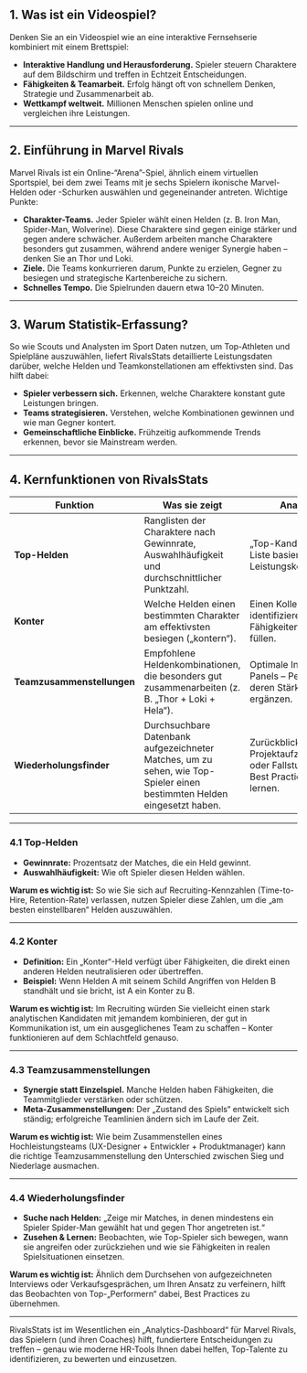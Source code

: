 ## 1. Was ist ein Videospiel?  
Denken Sie an ein Videospiel wie an eine interaktive Fernsehserie kombiniert mit einem Brettspiel:  
- **Interaktive Handlung und Herausforderung.** Spieler steuern Charaktere auf dem Bildschirm und treffen in Echtzeit Entscheidungen.  
- **Fähigkeiten & Teamarbeit.** Erfolg hängt oft von schnellem Denken, Strategie und Zusammenarbeit ab.  
- **Wettkampf weltweit.** Millionen Menschen spielen online und vergleichen ihre Leistungen.

---

## 2. Einführung in Marvel Rivals  
Marvel Rivals ist ein Online-“Arena”-Spiel, ähnlich einem virtuellen Sportspiel, bei dem zwei Teams mit je sechs Spielern ikonische Marvel-Helden oder -Schurken auswählen und gegeneinander antreten. Wichtige Punkte:  
- **Charakter-Teams.** Jeder Spieler wählt einen Helden (z. B. Iron Man, Spider-Man, Wolverine). Diese Charaktere sind gegen einige stärker und gegen andere schwächer. Außerdem arbeiten manche Charaktere besonders gut zusammen, während andere weniger Synergie haben – denken Sie an Thor und Loki.  
- **Ziele.** Die Teams konkurrieren darum, Punkte zu erzielen, Gegner zu besiegen und strategische Kartenbereiche zu sichern.  
- **Schnelles Tempo.** Die Spielrunden dauern etwa 10–20 Minuten.

---

## 3. Warum Statistik-Erfassung?  
So wie Scouts und Analysten im Sport Daten nutzen, um Top-Athleten und Spielpläne auszuwählen, liefert RivalsStats detaillierte Leistungsdaten darüber, welche Helden und Teamkonstellationen am effektivsten sind. Das hilft dabei:  
- **Spieler verbessern sich.** Erkennen, welche Charaktere konstant gute Leistungen bringen.  
- **Teams strategisieren.** Verstehen, welche Kombinationen gewinnen und wie man Gegner kontert.  
- **Gemeinschaftliche Einblicke.** Frühzeitig aufkommende Trends erkennen, bevor sie Mainstream werden.

---

## 4. Kernfunktionen von RivalsStats

| Funktion               | Was sie zeigt                                                                                                  | Analogie                                                             |
|------------------------|----------------------------------------------------------------------------------------------------------------|----------------------------------------------------------------------|
| **Top-Helden**         | Ranglisten der Charaktere nach Gewinnrate, Auswahlhäufigkeit und durchschnittlicher Punktzahl.                | „Top-Kandidaten“-Liste basierend auf Leistungskennzahlen.           |
| **Konter**             | Welche Helden einen bestimmten Charakter am effektivsten besiegen („kontern“).                               | Einen Kollegen identifizieren, dessen Fähigkeiten eine Lücke füllen. |
| **Teamzusammenstellungen** | Empfohlene Heldenkombinationen, die besonders gut zusammenarbeiten (z. B. „Thor + Loki + Hela“).       | Optimale Interview-Panels – Personen, deren Stärken sich ergänzen.   |
| **Wiederholungsfinder**| Durchsuchbare Datenbank aufgezeichneter Matches, um zu sehen, wie Top-Spieler einen bestimmten Helden eingesetzt haben. | Zurückblick auf Projektaufzeichnungen oder Fallstudien, um Best Practices zu lernen. |

---

### 4.1 Top-Helden  
- **Gewinnrate:** Prozentsatz der Matches, die ein Held gewinnt.  
- **Auswahlhäufigkeit:** Wie oft Spieler diesen Helden wählen.

**Warum es wichtig ist:** So wie Sie sich auf Recruiting-Kennzahlen (Time-to-Hire, Retention-Rate) verlassen, nutzen Spieler diese Zahlen, um die „am besten einstellbaren“ Helden auszuwählen.

---

### 4.2 Konter  
- **Definition:** Ein „Konter“-Held verfügt über Fähigkeiten, die direkt einen anderen Helden neutralisieren oder übertreffen.  
- **Beispiel:** Wenn Helden A mit seinem Schild Angriffen von Helden B standhält und sie bricht, ist A ein Konter zu B.

**Warum es wichtig ist:** Im Recruiting würden Sie vielleicht einen stark analytischen Kandidaten mit jemandem kombinieren, der gut in Kommunikation ist, um ein ausgeglichenes Team zu schaffen – Konter funktionieren auf dem Schlachtfeld genauso.

---

### 4.3 Teamzusammenstellungen  
- **Synergie statt Einzelspiel.** Manche Helden haben Fähigkeiten, die Teammitglieder verstärken oder schützen.  
- **Meta-Zusammenstellungen:** Der „Zustand des Spiels“ entwickelt sich ständig; erfolgreiche Teamlinien ändern sich im Laufe der Zeit.

**Warum es wichtig ist:** Wie beim Zusammenstellen eines Hochleistungsteams (UX-Designer + Entwickler + Produktmanager) kann die richtige Teamzusammenstellung den Unterschied zwischen Sieg und Niederlage ausmachen.

---

### 4.4 Wiederholungsfinder  
- **Suche nach Helden:** „Zeige mir Matches, in denen mindestens ein Spieler Spider-Man gewählt hat und gegen Thor angetreten ist.“  
- **Zusehen & Lernen:** Beobachten, wie Top-Spieler sich bewegen, wann sie angreifen oder zurückziehen und wie sie Fähigkeiten in realen Spielsituationen einsetzen.

**Warum es wichtig ist:** Ähnlich dem Durchsehen von aufgezeichneten Interviews oder Verkaufsgesprächen, um Ihren Ansatz zu verfeinern, hilft das Beobachten von Top-„Performern“ dabei, Best Practices zu übernehmen.

---

RivalsStats ist im Wesentlichen ein „Analytics-Dashboard“ für Marvel Rivals, das Spielern (und ihren Coaches) hilft, fundiertere Entscheidungen zu treffen – genau wie moderne HR-Tools Ihnen dabei helfen, Top-Talente zu identifizieren, zu bewerten und einzusetzen.  
